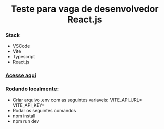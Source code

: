 <h1 align="center">Teste para vaga de desenvolvedor React.js</h1>

<h3 align="left">Stack</h3>

- VSCode
- Vite
- Typescript
- React.js

<h3 align="left">
<a href="https://snazzy-pudding-bde33f.netlify.app">Acesse aqui</a>
</h3>

<h3 align="left">Rodando localmente:</h3>

- Criar arquivo .env com as seguintes variaveis: VITE_API_URL= VITE_API_KEY=
- Rodar os seguintes comandos
- npm install
- npm run dev
